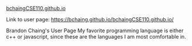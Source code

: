 [bchaingCSE110.github.io](https://bchaing.github.io/bchaingCSE110.github.io/)

Link to user page: https://bchaing.github.io/bchaingCSE110.github.io/

Brandon Chaing's User Page
My favorite programming language is either c++ or javascript, since these are the languages I am most comfortable in.